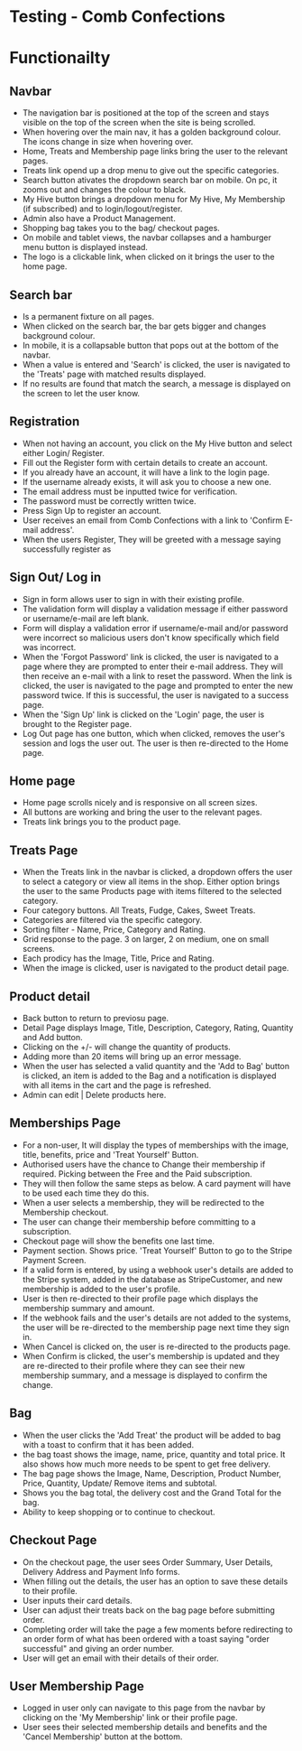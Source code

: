 # Testing - Comb Confections

# Functionailty

## Navbar

- The navigation bar is positioned at the top of the screen and stays visible on the top of the screen when the site is being scrolled.
- When hovering over the main nav, it has a golden background colour. The icons change in size when hovering over.
- Home, Treats and Membership page links bring the user to the relevant pages.
- Treats link opend up a drop menu to give out the specific categories.
- Search button ativates the dropdown search bar on mobile. On pc, it zooms out and changes the colour to black.
- My Hive button brings a dropdown menu for My Hive, My Membership (if subscribed) and to login/logout/register.
- Admin also have a Product Management.
- Shopping bag takes you to the bag/ checkout pages.
- On mobile and tablet views, the navbar collapses and a hamburger menu button is displayed instead.
- The logo is a clickable link, when clicked on it brings the user to the home page.

## Search bar

- Is a permanent fixture on all pages.
- When clicked on the search bar, the bar gets bigger and changes background colour.
- In mobile, it is a collapsable button that pops out at the bottom of the navbar.
- When a value is entered and 'Search' is clicked, the user is navigated to the 'Treats' page with matched results displayed.
- If no results are found that match the search, a message is displayed on the screen to let the user know.

## Registration

- When not having an account, you click on the My Hive button and select either Login/ Register.
- Fill out the Register form with certain details to create an account.
- If you already have an account, it will have a link to the login page.
- If the username already exists, it will ask you to choose a new one.
- The email address must be inputted twice for verification.
- The password must be correctly written twice.
- Press Sign Up to register an account.
- User receives an email from Comb Confections with a link to 'Confirm E-mail address'.
- When the users Register, They will be greeted with a message saying successfully register as <username>

## Sign Out/ Log in

- Sign in form allows user to sign in with their existing profile.
- The validation form will display a validation message if either password or username/e-mail are left blank.
- Form will display a validation error if username/e-mail and/or password were incorrect so malicious users don't know specifically which field was incorrect.
- When the 'Forgot Password' link is clicked, the user is navigated to a page where they are prompted to enter their e-mail address. They will then receive an e-mail with a link to reset the password. When the link is clicked, the user is navigated to the page and prompted to enter the new password twice. If this is successful, the user is navigated to a success page.
- When the 'Sign Up' link is clicked on the 'Login' page, the user is brought to the Register page.
- Log Out page has one button, which when clicked, removes the user's session and logs the user out. The user is then re-directed to the Home page.

## Home page

- Home page scrolls nicely and is responsive on all screen sizes.
- All buttons are working and bring the user to the relevant pages.
- Treats link brings you to the product page.

## Treats Page 

- When the Treats link in the navbar is clicked, a dropdown offers the user to select a category or view all items in the shop.
Either option brings the user to the same Products page with items filtered to the selected category.
- Four category buttons. All Treats, Fudge, Cakes, Sweet Treats.
- Categories are filtered via the specific category.
- Sorting filter - Name, Price, Category and Rating.
- Grid response to the page. 3 on larger, 2 on medium, one on small screens.
- Each prodicy has the Image, Title, Price and Rating.
- When the image is clicked, user is navigated to the product detail page.

## Product detail

- Back button to return to previosu page.
- Detail Page displays Image, Title, Description, Category, Rating, Quantity and Add button.
- Clicking on the +/- will change the quantity of products.
- Adding more than 20 items will bring up an error message.
- When the user has selected a valid quantity and the 'Add to Bag' button is clicked, an item is added to the Bag and
 a notification is displayed with all items in the cart and the page is refreshed.
- Admin can edit | Delete products here.

## Memberships Page

- For a non-user, It will display the types of memberships with the image, title, benefits, price and 'Treat Yourself' Button.
- Authorised users have the chance to Change their membership if required. Picking between the Free and the Paid subscription.
- They will then follow the same steps as below.
  A card payment will have to be used each time they do this.
- When a user selects a membership, they will be redirected to the Membership checkout.
- The user can change their membership before committing to a subscription.
- Checkout page will show the benefits one last time.
- Payment section. Shows price. 'Treat Yourself' Button to go to the Stripe Payment Screen.
- If a valid form is entered, by using a webhook user's details are added to the Stripe system, added in the database as StripeCustomer, and new membership is added to the user's profile.
- User is then re-directed to their profile page which displays the membership summary and amount.
- If the webhook fails and the user's details are not added to the systems, the user will be re-directed to the membership page next time they sign in.
- When Cancel is clicked on, the user is re-directed to the products page.
- When Confirm is clicked, the user's membership is updated and they are re-directed to their profile where they can see their new membership summary, and a message is displayed to confirm the change.

## Bag 

- When the user clicks the 'Add Treat' the product will be added to bag with a toast to confirm that it has been added.
- the bag toast shows the image, name, price, quantity and total price. It also shows how much more needs to be spent to get free delivery.
- The bag page shows the Image, Name, Description, Product Number, Price, Quantity, Update/ Remove items and subtotal.
- Shows you the bag total, the delivery cost and the Grand Total for the bag.
- Ability to keep shopping or to continue to checkout.

## Checkout Page

- On the checkout page, the user sees Order Summary, User Details, Delivery Address and Payment Info forms.
- When filling out the details, the user has an option to save these details to their profile.
- User inputs their card details.
- User can adjust their treats back on the bag page before submitting order.
- Completing order will take the page a few moments before redirecting to an order form of what has been ordered with a toast saying "order successful" and giving an order number.
- User will get an email with their details of their order.

## User Membership Page

- Logged in user only can navigate to this page from the navbar by clicking on the 'My Membership' link or their profile page.
- User sees their selected membership details and benefits and the 'Cancel Membership' button at the bottom.
